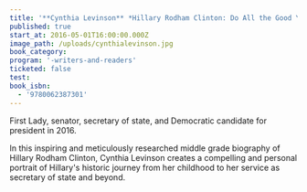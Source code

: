 ```yaml
---
title: '**Cynthia Levinson** *Hillary Rodham Clinton: Do All the Good You Can*'
published: true
start_at: 2016-05-01T16:00:00.000Z
image_path: /uploads/cynthialevinson.jpg
book_category:
program: '-writers-and-readers'
ticketed: false
test:
book_isbn:
  - '9780062387301'
---
```



First Lady, senator, secretary of state, and Democratic candidate for president in 2016.

In this inspiring and meticulously researched middle grade biography of Hillary Rodham Clinton, Cynthia Levinson creates a compelling and personal portrait of Hillary's historic journey from her childhood to her service as secretary of state and beyond.